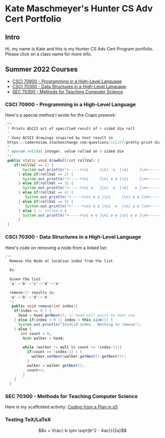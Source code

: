 # Kate Maschmeyer's Hunter CS Adv Cert Portfolio

## Intro
Hi, my name is Kate and this is my Hunter CS Adv Cert Program portfolio.  Please click on a class name for more info.

## Summer 2022 Courses
* [CSCI 70900 - Programming in a High-Level Language](programming.md)
* [CSCI 70300 - Data Structures in a High-Level Language](datastructures.md)
* [SEC 70300 - Methods for Teaching Computer Science](methods)

### CSCI 70900 - Programming in a High-Level Language

Here's a special method I wrote for the Craps prework:

```java
/**
 * Prints ASCII art of specified result of 6-sided die roll
 *
 * Uses ACSII drawings inspired by text result in 
 https://codereview.stackexchange.com/questions/111337/pretty-print-dice-faces-from-multiple-rolls-of-multi-sided-dices
 * 
 * @param rollVal integer, value rolled on 6-sided die
 */
 public static void drawRoll(int rollVal) {
    if(rollVal == 1) {
        System.out.println("+-----+\n|     |\n|  o  |\n|     |\n+-----+");
      } else if(rollVal == 2) {
        System.out.println("+-----+\n|     |\n| o o |\n|     |\n+-----+");
      } else if(rollVal == 3) {
        System.out.println("+-----+\n| o   |\n|  o  |\n|   o |\n+-----+");
      } else if(rollVal == 4) {
         System.out.println("+-----+\n| o o |\n|     |\n| o o |\n+-----+");
      } else if(rollVal == 5) {
         System.out.println("+-----+\n| o o |\n|  o  |\n| o o |\n+-----+");
      } else { // rolled a 6
        System.out.println("+-----+\n| o o |\n| o o |\n| o o |\n+-----+");
      }
 }

```

### CSCI 70300 - Data Structures in a High-Level Language

Here's code on removing a node from a linked list:

```java
/**
  Remove the Node at location index from the list.

  Ex:
  
  Given the list:
  "a"->"b"->"c"->"d"->"e"

  remove(2) results in:
  "a"->"b"->"d"->"e"
  */
   public void remove(int index){
    if(index == 0 ) {    
      head = head.getNext(); // head will point to next one
    } else if(index < 0 || index > this.size()) {
      System.out.println("Invalid index.  Nothing to remove");
    } else {
       int count = 0;
        Node walker = head;
    
        while (walker != null && count <= (index-1)){
          if(count == (index-1) ) {
            walker.setNext(walker.getNext().getNext()); 
          } 
          walker = walker.getNext();
          count++; 
        }
    }
  }
```


### SEC 70300 - Methods for Teaching Computer Science

Here is my scaffolded activity: [Coding from a Plan in p5](https://github.com/hunter-teacher-cert/cohort-3-summer-work-Kmaschm/blob/master/methods/06_scaffold_activity.md)

### Testing TeX/LaTeX

$$x = \frac{-b \pm \sqrt{b^2 - 4ac}}{2a}$$ 
